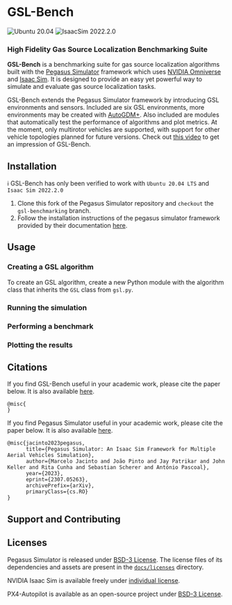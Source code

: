 # GSL-Bench
![Ubuntu 20.04](https://img.shields.io/badge/Ubuntu-20.04LTS-brightgreen.svg)
![IsaacSim 2022.2.0](https://img.shields.io/badge/IsaacSim-2022.2.0-brightgreen.svg)
### High Fidelity Gas Source Localization Benchmarking Suite


**GSL-Bench** is a benchmarking suite for gas source localization algorithms built with the [Pegasus Simulator](https://github.com/PegasusSimulator/PegasusSimulator) framework which uses [NVIDIA
Omniverse](https://docs.omniverse.nvidia.com/) and [Isaac
Sim](https://docs.omniverse.nvidia.com/app_isaacsim/app_isaacsim/overview.html). It is designed to provide an easy yet powerful way to simulate and evaluate gas source localization tasks. 

GSL-Bench extends the Pegasus Simulator framework by introducing GSL environments and sensors. Included are six GSL environments, more environments may be created with [AutoGDM+](https://github.com/tudelft/autoGDMplus). Also included are modules that automatically test the performance of algorithms and plot metrics. At the moment, only multirotor vehicles are supported, with support for other vehicle topologies planned for future versions. Check out [this video](https://youtu.be/kZa48WXf_1w?si=rkANmCbrxB9xOoii) to get an impression of GSL-Bench.


## Installation
ℹ️ GSL-Bench has only been verified to work with `Ubuntu 20.04 LTS` and `Isaac Sim 2022.2.0`
1) Clone this fork of the Pegasus Simulator repository and `checkout` the `gsl-benchmarking` branch.
2) Follow the installation instructions of the pegasus simulator framework provided by their documentation [here](https://pegasussimulator.github.io/PegasusSimulator/).


## Usage

### Creating a GSL algorithm
To create an GSL algorithm, create a new Python module with the algorithm class that inherits the `GSL` class from `gsl.py`. 

### Running the simulation

### Performing a benchmark

### Plotting the results


## Citations

If you find GSL-Bench useful in your academic work, please cite the paper below. It is also available [here]().

```
@misc{
}
```

If you find Pegasus Simulator useful in your academic work, please cite the paper below. It is also available [here](https://arxiv.org/abs/2307.05263).
```
@misc{jacinto2023pegasus,
      title={Pegasus Simulator: An Isaac Sim Framework for Multiple Aerial Vehicles Simulation}, 
      author={Marcelo Jacinto and João Pinto and Jay Patrikar and John Keller and Rita Cunha and Sebastian Scherer and António Pascoal},
      year={2023},
      eprint={2307.05263},
      archivePrefix={arXiv},
      primaryClass={cs.RO}
}
```

## Support and Contributing

## Licenses
Pegasus Simulator is released under [BSD-3 License](LICENSE). The license files of its dependencies and assets are present in the [`docs/licenses`](docs/licenses) directory.

NVIDIA Isaac Sim is available freely under [individual license](https://www.nvidia.com/en-us/omniverse/download/).

PX4-Autopilot is available as an open-source project under [BSD-3 License](https://github.com/PX4/PX4-Autopilot).


